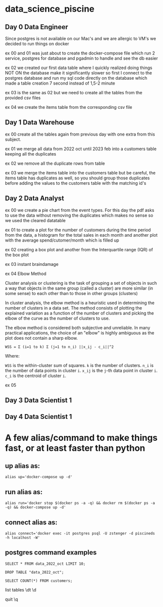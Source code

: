 # data_science_piscine

## Day 0 Data Engineer

Since postgres is not available on our Mac's and we are allergic to VM's we decided to run things on docker

ex 00 and 01 was just about to create the docker-compose file which run 2 service, postgres for database and pgadmin to handle and see the db easier

ex 02 we created our first data table where I quickly realized doing things NOT ON the database make it significantly slower so first I connect to the postgres database and run my sql code directly on the database which made a table creation 7 second instead of 1,5-2 minute

ex 03 is the same as 02 but we need to create all the tables from the provided csv files

ex 04 we create the items table from the corresponding csv file

## Day 1 Data Warehouse

ex 00 create all the tables again from previous day with one extra from this subject.

ex 01 we merge all data from 2022 oct until 2023 feb into a customers table keeping all the duplicates

ex 02 we remove all the duplicate rows from table

ex 03 we merge the items table into the customers table but be careful, the items table has duplicates as well, so you should group those duplicates before adding the values to the customers table with the matching id's

## Day 2 Data Analyst

ex 00 we create a pie chart from the event types. For this day the pdf asks to use the data without removing the duplicates which makes no sense so we used the cleared datatable

ex 01 to create a plot for the number of customers during the time period from the data, a histogram for the total sales in each month and another plot with the average spend/cutomer/month which is filled up

ex 02 creating a box plot and another from the Interquartile range (IQR) of the box plot

ex 03 instant braindamage

ex 04 Elbow Method

Cluster analysis or clustering is the task of grouping a set of objects in such a way that objects in the same group (called a cluster) are more similar (in some sense) to each other than to those in other groups (clusters)

In cluster analysis, the elbow method is a heuristic used in determining the number of clusters in a data set. The method consists of plotting the explained variation as a function of the number of clusters and picking the elbow of the curve as the number of clusters to use.

The elbow method is considered both subjective and unreliable. In many practical applications, the choice of an "elbow" is highly ambiguous as the plot does not contain a sharp elbow.

`WSS = Σ (i=1 to k) Σ (j=1 to n_i) ||x_ij - c_i||^2`

Where:

`WSS` is the within-cluster sum of squares.
`k` is the number of clusters.
`n_i` is the number of data points in cluster `i`.
`x_ij` is the `j`-th data point in cluster `i`.
`c_i` is the centroid of cluster `i`.

ex 05

## Day 3 Data Scientist 1

## Day 4 Data Scientist 1

# A few alias/command to make things fast, or at least faster than python

## up alias as:

```
alias up='docker-compose up -d'
```

## run alias as:
```
alias run='docker stop $(docker ps -a -q) && docker rm $(docker ps -a -q) && docker-compose up -d'
```

## connect alias as:
```
alias connect='docker exec -it postgres psql -U zstenger -d piscineds -h localhost -W'
```

## postgres command examples

```
SELECT * FROM data_2022_oct LIMIT 10;
```

```
DROP TABLE "data_2022_oct";
```

```
SELECT COUNT(*) FROM customers;
```

list tables \dt \d

quit \q
